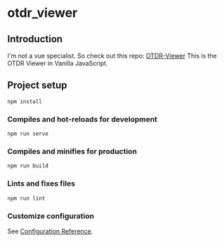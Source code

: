 # otdr_viewer

## Introduction
I'm not a vue specialist. So check out this repo: 
[OTDR-Viewer](https://github.com/moosler/Sor-Viewer)
This is the OTDR Viewer in Vanilla JavaScript.

## Project setup
```
npm install
```

### Compiles and hot-reloads for development
```
npm run serve
```

### Compiles and minifies for production
```
npm run build
```

### Lints and fixes files
```
npm run lint
```

### Customize configuration
See [Configuration Reference](https://cli.vuejs.org/config/).
